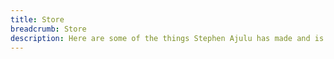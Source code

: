 ```yaml
---
title: Store
breadcrumb: Store
description: Here are some of the things Stephen Ajulu has made and is selling. Buy some and support him. Stephen Ajulu is a Frontend Web Developer, Designer and Creator, interested in building digital products, brands and experiences.
---
```

